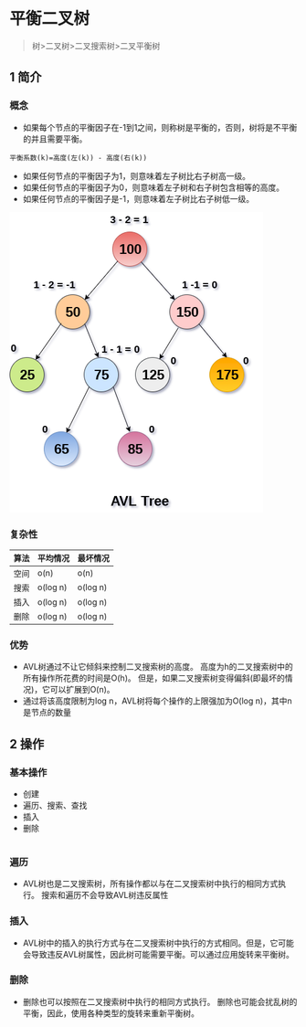 # 平衡二叉树
> 树>二叉树>二叉搜索树>二叉平衡树

## 1 简介

### 概念

* 如果每个节点的平衡因子在-1到1之间，则称树是平衡的，否则，树将是不平衡的并且需要平衡。
```
平衡系数(k)=高度(左(k)) - 高度(右(k))
```

* 如果任何节点的平衡因子为1，则意味着左子树比右子树高一级。
* 如果任何节点的平衡因子为0，则意味着左子树和右子树包含相等的高度。
* 如果任何节点的平衡因子是-1，则意味着左子树比右子树低一级。

![](2021-03-12-22-53-43.png)


### 复杂性

| 算法 | 平均情况     | 最坏情况     |
|----|----------|----------|
| 空间 | o(n)     | o(n)     |
| 搜索 | o(log n) | o(log n) |
| 插入 | o(log n) | o(log n) |
| 删除 | o(log n) | o(log n) |

### 优势

* AVL树通过不让它倾斜来控制二叉搜索树的高度。 高度为h的二叉搜索树中的所有操作所花费的时间是O(h)。 但是，如果二叉搜索树变得偏斜(即最坏的情况)，它可以扩展到O(n)。 
* 通过将该高度限制为log n，AVL树将每个操作的上限强加为O(log n)，其中n是节点的数量

## 2 操作


### 基本操作

* 创建
* 遍历、搜索、查找
* 插入
* 删除

```
```
### 遍历
* AVL树也是二叉搜索树，所有操作都以与在二叉搜索树中执行的相同方式执行。 搜索和遍历不会导致AVL树违反属性
### 插入
* AVL树中的插入的执行方式与在二叉搜索树中执行的方式相同。但是，它可能会导致违反AVL树属性，因此树可能需要平衡。可以通过应用旋转来平衡树。
### 删除
* 删除也可以按照在二叉搜索树中执行的相同方式执行。 删除也可能会扰乱树的平衡，因此，使用各种类型的旋转来重新平衡树。
